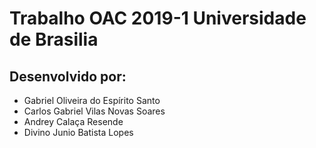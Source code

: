 # Trabalho OAC 2019-1 Universidade de Brasilia
## Desenvolvido por:
- Gabriel Oliveira do Espírito Santo
- Carlos Gabriel Vilas Novas Soares
- Andrey Calaça Resende
- Divino Junio Batista Lopes
